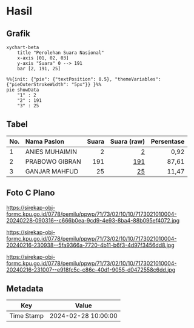 # Hasil

## Grafik

```mermaid
xychart-beta
    title "Perolehan Suara Nasional"
    x-axis [01, 02, 03]
    y-axis "Suara" 0 --> 191
    bar [2, 191, 25]
```

```mermaid
%%{init: {"pie": {"textPosition": 0.5}, "themeVariables": {"pieOuterStrokeWidth": "5px"}} }%%
pie showData
    "1" : 2
    "2" : 191
    "3" : 25
```

## Tabel

| No. | Nama Paslon    | Suara | Suara (raw) | Persentase |
|:--- |:-------------- | -----:| -----------:| ----------:|
| 1   | ANIES MUHAIMIN | 2     | [2][p-1]    | 0,92       |
| 2   | PRABOWO GIBRAN | 191   | [191][p-2]  | 87,61      |
| 3   | GANJAR MAHFUD  | 25    | [25][p-3]   | 11,47      |


[p-1]: https://github.com/gigit-pemilu/pemilu-2024/blob/main/pilpres/hitung-suara/sub/71-sulawesi-utara/sub/73-kota-tomohon/sub/02-tomohon-tengah/sub/1010-talete-dua/sub/004-tps/sub/paslon-1.txt
[p-2]: https://github.com/gigit-pemilu/pemilu-2024/blob/main/pilpres/hitung-suara/sub/71-sulawesi-utara/sub/73-kota-tomohon/sub/02-tomohon-tengah/sub/1010-talete-dua/sub/004-tps/sub/paslon-2.txt
[p-3]: https://github.com/gigit-pemilu/pemilu-2024/blob/main/pilpres/hitung-suara/sub/71-sulawesi-utara/sub/73-kota-tomohon/sub/02-tomohon-tengah/sub/1010-talete-dua/sub/004-tps/sub/paslon-3.txt

## Foto C Plano

https://sirekap-obj-formc.kpu.go.id/0778/pemilu/ppwp/71/73/02/10/10/7173021010004-20240228-090316--c666b0ea-9cd9-4e93-8ba4-88b095ef4072.jpg

https://sirekap-obj-formc.kpu.go.id/0778/pemilu/ppwp/71/73/02/10/10/7173021010004-20240216-230938--5fa9366a-7720-4b11-b6f3-4d97f3456dd8.jpg

https://sirekap-obj-formc.kpu.go.id/0778/pemilu/ppwp/71/73/02/10/10/7173021010004-20240216-231007--e918fc5c-c86c-40d1-9055-d0472558c6dd.jpg


## Metadata

| Key        | Value               |
| ---------- | ------------------- |
| Time Stamp | 2024-02-28 10:00:00 |



